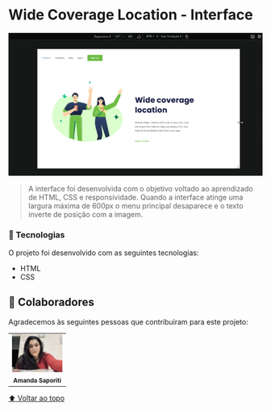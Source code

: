 # Wide Coverage Location - Interface

<img src="./img/wide-location-video.gif" alt="exemplo imagem">

> A interface foi desenvolvida com o objetivo voltado ao aprendizado de HTML, CSS e responsividade. Quando a interface atinge uma largura máxima de 600px o menu principal desaparece e o texto inverte de posição com a imagem.

### 🚀 Tecnologias

O projeto foi desenvolvido com as seguintes tecnologias:

- HTML
- CSS

## 🤝 Colaboradores

Agradecemos às seguintes pessoas que contribuíram para este projeto:

<table>
  <tr>
    <td align="center">
      <a href="#">
        <img src="./img/amanda.jpg" width="100px;" alt="Foto da Amanda"/><br>
        <sub>
          <b>Amanda Saporiti</b>
        </sub>
      </a>
    </td>
  </tr>
</table>

[⬆ Voltar ao topo](#wide-coverage-location)<br>

